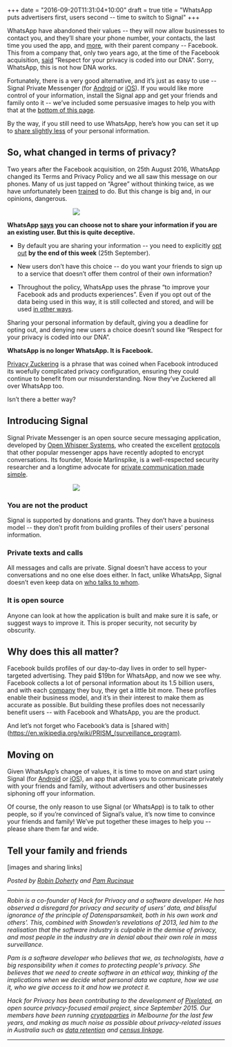 +++
date = "2016-09-20T11:31:04+10:00"
draft = true
title = "WhatsApp puts advertisers first, users second -- time to switch to Signal"
+++

WhatsApp have abandoned their values -- they will now allow businesses to contact you, and they’ll share your phone number, your contacts, the last time you used the app, and [more](https://www.whatsapp.com/legal/#privacy-policy-information-we-collect), with their parent company -- Facebook. This from a company that, only two years ago, at the time of the Facebook acquisition, [said](https://blog.whatsapp.com/529/Setting-the-record-straight) “Respect for your privacy is coded into our DNA”. Sorry, WhatsApp, this is not how DNA works.

Fortunately, there is a very good alternative, and it’s just as easy to use -- Signal Private Messenger (for [Android](https://play.google.com/store/apps/details?id=org.thoughtcrime.securesms) or [iOS](https://itunes.apple.com/us/app/signal-private-messenger/id874139669)). If you would like more control of your information, install the Signal app and get your friends and family onto it -- we’ve included some persuasive images to help you with that at the [bottom of this page](#posters). 

By the way, if you still need to use WhatsApp, here’s how you can set it up to [share slightly less](https://medium.com/@thegrugq/operational-whatsapp-on-ios-ce9a4231a034#.8hw8ec6ob) of your personal information.

## So, what changed in terms of privacy?

Two years after the Facebook acquisition, on 25th August 2016, WhatsApp changed its Terms and Privacy Policy and we all saw this message on our phones. Many of us just tapped on “Agree” without thinking twice, as we have unfortunately been [trained](http://darkpatterns.org/) to do. But this change is big and, in our opinions, dangerous.

<img src="/images/whatsapp.png" style="max-width:200px; margin-left:auto; margin-right:auto; display:block;" />

**WhatsApp [says](https://www.whatsapp.com/faq/en/general/28030011) you can choose not to share your information if you are an existing user. But this is quite deceptive.**

* By default you are sharing your information -- you need to explicitly [opt out](https://www.whatsapp.com/faq/general/26000016) **by the end of this week** (25th September). 

* New users don’t have this choice -- do you want your friends to sign up to a service that doesn’t offer them control of their own information? 

* Throughout the policy, WhatsApp uses the phrase “to improve your Facebook ads and products experiences”. Even if you opt out of the data being used in this way, it is still collected and stored, and will be used [in other ways](https://www.whatsapp.com/faq/en/general/28030011).


Sharing your personal information by default, giving you a deadline for opting out, and denying new users a choice doesn’t sound like “Respect for your privacy is coded into our DNA”.

**WhatsApp is no longer WhatsApp. It is Facebook.**

[Privacy Zuckering](http://darkpatterns.org/facebook-com-august-2010/) is a phrase that was coined when Facebook introduced its woefully complicated privacy configuration, ensuring they could continue to benefit from our misunderstanding. Now they’ve Zuckered all over WhatsApp too.

Isn’t there a better way?

## Introducing Signal

Signal Private Messenger is an open source secure messaging application, developed by [Open Whisper Systems](https://en.wikipedia.org/wiki/Open_Whisper_Systems), who created the excellent [protocols](https://whispersystems.org/blog/advanced-ratcheting/) that other popular messenger apps have recently adopted to encrypt conversations. Its founder, Moxie Marlinspike, is a well-respected security researcher and a longtime advocate for [private communication made simple](https://vimeo.com/124887048).

<img src="/images/signal.png" style="max-width:200px; margin-left:auto; margin-right:auto; display:block;" />

### You are not the product

Signal is supported by donations and grants. They don’t have a business model -- they don’t profit from building profiles of their users’ personal information.

### Private texts and calls

All messages and calls are private. Signal doesn’t have access to your conversations and no one else does either. In fact, unlike WhatsApp, Signal doesn’t even keep data on [who talks to whom](https://en.wikipedia.org/wiki/Signal_(software)#Metadata).

### It is open source

Anyone can look at how the application is built and make sure it is safe, or suggest ways to improve it. This is proper security, not security by obscurity.

## Why does this all matter?

Facebook builds profiles of our day-to-day lives in order to sell hyper-targeted advertising. They paid $19bn for WhatsApp, and now we see why. Facebook collects a lot of personal information about its 1.5 billion users, and with each [company](https://www.facebook.com/help/111814505650678) they buy, they get a little bit more. These profiles enable their business model, and it’s in their interest to make them as accurate as possible. But building these profiles does not necessarily benefit users -- with Facebook and WhatsApp, you are the product. 

And let’s not forget who Facebook’s data is [shared with](https://en.wikipedia.org/wiki/PRISM_(surveillance_program).

## Moving on

Given WhatsApp’s change of values, it is time to move on and start using Signal (for [Android](https://play.google.com/store/apps/details?id=org.thoughtcrime.securesms) or [iOS](https://itunes.apple.com/us/app/signal-private-messenger/id874139669)), an app that allows you to communicate privately with your friends and family, without advertisers and other businesses siphoning off your information.

Of course, the only reason to use Signal (or WhatsApp) is to talk to other people, so if you’re convinced of Signal’s value, it’s now time to convince your friends and family! We’ve put together these images to help you -- please share them far and wide.

<a name="posters"></a>
## Tell your family and friends

[images and sharing links]


*Posted by [Robin Doherty](https://robindoherty.com) and [Pam Rucinque](https://twitter.com/pamrucinque)*

-------

*Robin is a co-founder of Hack for Privacy and a software developer. He has observed a disregard for privacy and security of users’ data, and blissful ignorance of the principle of Datensparsamkeit, both in his own work and others’. This, combined with Snowden’s revelations of 2013, led him to the realisation that the software industry is culpable in the demise of privacy, and most people in the industry are in denial about their own role in mass surveillance.*

*Pam is a software developer who believes that we, as technologists, have a big responsibility when it comes to protecting people's privacy. She believes that we need to create software in an ethical way, thinking of the implications when we decide what personal data we capture, how we use it, who we give access to it and how we protect it.*

*Hack for Privacy has been contributing to the development of [Pixelated](https://pixelated-project.org), an open source privacy-focused email project, since September 2015. Our members have been running [cryptoparties](https://www.cryptoparty.in/) in Melbourne for the last few years, and making as much noise as possible about privacy-related issues in Australia such as [data retention](/post/data-retention-is-rubbish.html) and [census linkage](/post/census.html).*

-------

